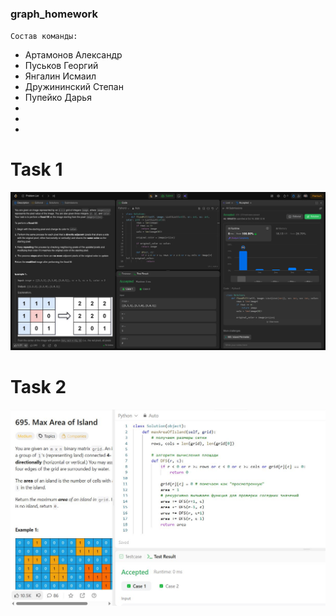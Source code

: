 ### graph_homework

`Состав команды:`
- Артамонов Александр
- Пуськов Георгий
- Янгалин Исмаил
- Дружининский Степан
- Пупейко Дарья
-
-
-

# Task 1

![Screenshot of task 1 on LeetCode](screenshots/task_1.png)

# Task 2

![Screenshot of task 1 on LeetCode](screenshots/task_2.jpg)
